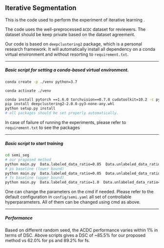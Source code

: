 ## Iterative Segmentation

This is the code used to perform the experiment of iterative learning .

The code uses the well-preprocessed `ACDC` dataset for reviewers. The dataset should be keep private based on the dataset agreement.

Our code is based on `deepclustering2` package, which is a personal research framework. It will automatically install all dependency on a conda virtual environment and without resorting to `requirement.txt`.


-----------------
##### Basic script for setting a conda-based virtual environment.
```bash
conda create -p ./venv python=3.7

conda activate ./venv

conda install pytorch ==1.6.0 torchvision==0.7.0 cudatoolkit=10.2 -c pytorch  # install pytorch 1.6.0
pip install deepclustering2-2.0.0-py3-none-any.whl
python setup.py install  
# all packages should be set properly automatically.
```
In case of failure of running the experiments, please refer to `requirement.txt` to see the packages

----------------
##### Basic script to start training 
```bash
cd semi_seg
# our proposed method
python main.py  Data.labeled_data_ratio=0.05  Data.unlabeled_data_ratio=0.95  Trainer.num_batches=300  Trainer.max_epoch=100  Data.name=acdc  Arch.num_classes=4  Optim.lr=0.0000001000 Trainer.name=udaiic Trainer.save_dir=udaiic/10.0_0.1  IICRegParameters.weight=0.1 UDARegCriterion.weight=10.0 
# ps baseline (lower bound)
python main.py  Data.labeled_data_ratio=0.05  Data.unlabeled_data_ratio=0.95  Trainer.num_batches=300  Trainer.max_epoch=100  Data.name=acdc  Arch.num_classes=4  Optim.lr=0.0000001000 Trainer.name=partial Trainer.save_dir=ps  
# fs baseline (upper bound)
python main.py  Data.labeled_data_ratio=1.0  Data.unlabeled_data_ratio=0.0  Trainer.num_batches=300  Trainer.max_epoch=100  Data.name=acdc  Arch.num_classes=4  Optim.lr=0.0000001000 Trainer.name=partial Trainer.save_dir=fs  
```
One can change the parameters on the cmd if needed.
Please refer to the default configuration in `config/semi.yaml` all set of controllable hyperparameters. All of them can be changed using cmd as above.


---------------------
##### Performance
Based on different random seed, the ACDC performance varies within 1% in terms of DSC. Above scripts gives a DSC of ~85.5% for our proposed method vs 62.0% for ps and 89.2% for fs.




